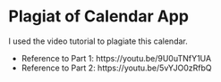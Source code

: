 # Plagiat of Calendar App
I used the video tutorial to plagiate this calendar.
<ul>
<li>Reference to Part 1: https://youtu.be/9U0uTNfY1UA</li>
<li>Reference to Part 2: https://youtu.be/5vYJO0zRfbQ</li>
</ul>
